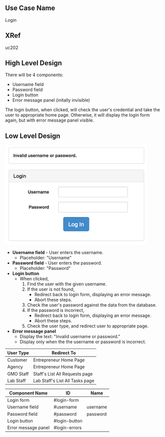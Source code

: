 Use Case Name
-------------
Login

XRef
----
uc202

High Level Design
-----------------
There will be 4 components:

* Username field
* Password field
* Login button
* Error message panel (initally invisible)

The login button, when clicked, will check the user's credential and take the
user to appropriate home page. Otherwise, it will display the login form
again, but with error message panel visible.

Low Level Design
----------------

![Screenshot](images/ds202-login-example.png)

* __Username field__ - User enters the username.
	* Placeholder: "Username"
* __Password field__ - User enters the password.
	* Placeholder: "Password"
* __Login button__
	* When clicked,
		1. Find the user with the given username.
		2. If the user is not found,
			* Redirect back to login form, displaying an error message.
			* Abort these steps.
		3. Check the user's password against the data from the database.
		4. If the password is incorrect,
			* Redirect back to login form, displaying an error message.
			* Abort these steps.
		5. Check the user type, and redirect user to appropriate page.
* __Error message panel__
	* Display the text: "Invalid username or password."
	* Display only when the the username or password is incorrect.


| User Type | Redirect To |
| --------- | ----------- |
| Customer  | Entrepreneur Home Page |
| Agency    | Entrepreneur Home Page |
| GMO Staff | Staff's List All Requests page |
| Lab Staff | Lab Staff's List All Tasks page |



| Component Name             | ID               | Name      |
| -------------------------- | ---------------- | --------- |
| Login form                 | #login-form      |           |
| Username field             | #username        | username  |
| Password field             | #password        | password  |
| Login button               | #login-button    |           |
| Error message panel        | #login-errors    |           |













